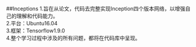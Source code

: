 ##Inceptions
1.旨在从论文，代码去完整实现Inception四个版本网络，以增强自己的理解和代码能力。  
2.平台：Ubuntu16.04  
3.框架：Tensorflow1.9.0  
4.整个学习过程中涉及的所有问题，都将在代码库中呈现。  
